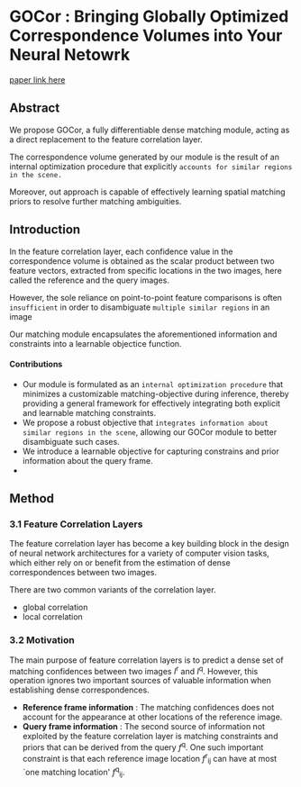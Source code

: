 
# GOCor : Bringing Globally Optimized Correspondence Volumes into Your Neural Netowrk

[paper link here](https://papers.nips.cc/paper/2020/file/a4a8a3I750a23de2da88ef6a491dfd5c-Paper.pdf)

## Abstract

We propose GOCor, a fully differentiable dense matching module, acting as a direct replacement
to the feature correlation layer.

The correspondence volume generated by our module is the result of an internal optimization procedure that
explicitly `accounts for similar regions in the scene.`

Moreover, out approach is capable of effectively learning spatial matching priors to resolve further matching
ambiguities.

## Introduction

In the feature correlation layer, each confidence value in the correspondence volume is obtained as
the scalar product between two feature vectors, extracted from specific locations in the two images,
here called the reference and the query images.

However, the sole reliance on point-to-point feature comparisons is often `insufficient` in order to disambiguate
`multiple similar regions` in an image

Our matching module encapsulates the aforementioned information and constraints into a learnable objectice function.

#### Contributions

* Our module is formulated as an `internal optimization procedure` that minimizes a customizable matching-objective during
inference, thereby providing a general framework for effectively integrating both explicit and learnable matching constraints.
* We propose a robust objective that `integrates information about similar regions in the scene`, allowing our GOCor module to
better disambiguate such cases.
* We introduce a learnable objective for capturing constrains and prior information about the query frame.
* 

## Method

### 3.1 Feature Correlation Layers

The feature correlation layer has become a key building block in the design of neural network architectures for a variety
of computer vision tasks, which either rely on or benefit from the estimation of dense correspondences between two images.

There are two common variants of the correlation layer.
* global correlation
* local correlation

### 3.2 Motivation

The main purpose of feature correlation layers is to predict a dense set of matching confidences between two images
*I*<sup>r</sup> and *I*<sup>q</sup>. However, this operation ignores two important sources of valuable information
when establishing dense correspondences.

* **Reference frame information** : The matching confidences  does not account for the appearance at other locations
of the reference image.
* **Query frame information** : The second source of information not exploited by the feature correlation layer is
matching constraints and priors that can be derived from the query *f*<sup>q</sup>. One such important constraint
is that each reference image location *f*<sup>r</sup><sub>ij</sub> can have at most `one matching location'
*f*<sup>q</sup><sub>ij</sub>.






